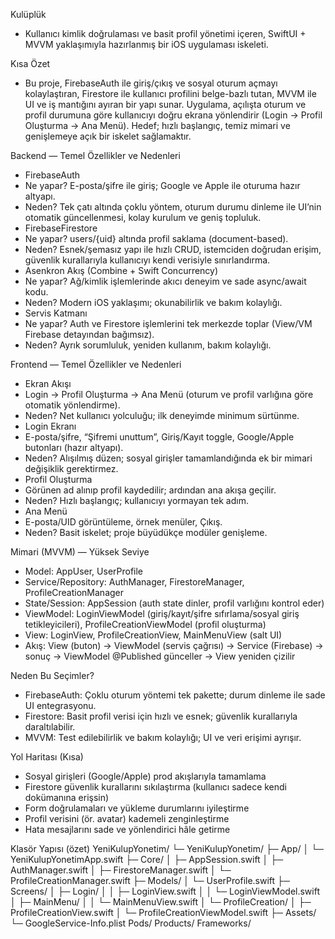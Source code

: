 Kulüplük
- Kullanıcı kimlik doğrulaması ve basit profil yönetimi içeren, SwiftUI + MVVM yaklaşımıyla hazırlanmış bir iOS uygulaması iskeleti.

Kısa Özet
- Bu proje, FirebaseAuth ile giriş/çıkış ve sosyal oturum açmayı kolaylaştıran, Firestore ile kullanıcı profilini belge-bazlı tutan, MVVM ile UI ve iş mantığını ayıran bir yapı sunar. Uygulama, açılışta oturum ve profil durumuna göre kullanıcıyı doğru ekrana yönlendirir (Login → Profil Oluşturma → Ana Menü). Hedef; hızlı başlangıç, temiz mimari ve genişlemeye açık bir iskelet sağlamaktır.

Backend — Temel Özellikler ve Nedenleri
- FirebaseAuth
- Ne yapar? E-posta/şifre ile giriş; Google ve Apple ile oturuma hazır altyapı.
- Neden? Tek çatı altında çoklu yöntem, oturum durumu dinleme ile UI’nin otomatik güncellenmesi, kolay kurulum ve geniş topluluk.
- FirebaseFirestore
- Ne yapar? users/{uid} altında profil saklama (document-based).
- Neden? Esnek/şemasız yapı ile hızlı CRUD, istemciden doğrudan erişim, güvenlik kurallarıyla kullanıcıyı kendi verisiyle sınırlandırma.
- Asenkron Akış (Combine + Swift Concurrency)
- Ne yapar? Ağ/kimlik işlemlerinde akıcı deneyim ve sade async/await kodu.
- Neden? Modern iOS yaklaşımı; okunabilirlik ve bakım kolaylığı.
- Servis Katmanı
- Ne yapar? Auth ve Firestore işlemlerini tek merkezde toplar (View/VM Firebase detayından bağımsız).
- Neden? Ayrık sorumluluk, yeniden kullanım, bakım kolaylığı.

Frontend — Temel Özellikler ve Nedenleri
- Ekran Akışı
- Login → Profil Oluşturma → Ana Menü (oturum ve profil varlığına göre otomatik yönlendirme).
- Neden? Net kullanıcı yolculuğu; ilk deneyimde minimum sürtünme.
- Login Ekranı
- E-posta/şifre, “Şifremi unuttum”, Giriş/Kayıt toggle, Google/Apple butonları (hazır altyapı).
- Neden? Alışılmış düzen; sosyal girişler tamamlandığında ek bir mimari değişiklik gerektirmez.
- Profil Oluşturma
- Görünen ad alınıp profil kaydedilir; ardından ana akışa geçilir.
- Neden? Hızlı başlangıç; kullanıcıyı yormayan tek adım.
- Ana Menü
- E-posta/UID görüntüleme, örnek menüler, Çıkış.
- Neden? Basit iskelet; proje büyüdükçe modüler genişleme.

Mimari (MVVM) — Yüksek Seviye
- Model: AppUser, UserProfile
- Service/Repository: AuthManager, FirestoreManager, ProfileCreationManager
- State/Session: AppSession (auth state dinler, profil varlığını kontrol eder)
- ViewModel: LoginViewModel (giriş/kayıt/şifre sıfırlama/sosyal giriş tetikleyicileri), ProfileCreationViewModel (profil oluşturma)
- View: LoginView, ProfileCreationView, MainMenuView (salt UI)
- Akış: View (buton) → ViewModel (servis çağrısı) → Service (Firebase) → sonuç → ViewModel @Published günceller → View yeniden çizilir

Neden Bu Seçimler?
- FirebaseAuth: Çoklu oturum yöntemi tek pakette; durum dinleme ile sade UI entegrasyonu.
- Firestore: Basit profil verisi için hızlı ve esnek; güvenlik kurallarıyla daraltılabilir.
- MVVM: Test edilebilirlik ve bakım kolaylığı; UI ve veri erişimi ayrışır.

Yol Haritası (Kısa)
- Sosyal girişleri (Google/Apple) prod akışlarıyla tamamlama
- Firestore güvenlik kurallarını sıkılaştırma (kullanıcı sadece kendi dokümanına erişsin)
- Form doğrulamaları ve yükleme durumlarını iyileştirme
- Profil verisini (ör. avatar) kademeli zenginleştirme
- Hata mesajlarını sade ve yönlendirici hâle getirme

Klasör Yapısı (özet)
YeniKulupYonetim/
└─ YeniKulupYonetim/
   ├─ App/
   │  └─ YeniKulupYonetimApp.swift
   ├─ Core/
   │  ├─ AppSession.swift
   │  ├─ AuthManager.swift
   │  ├─ FirestoreManager.swift
   │  └─ ProfileCreationManager.swift
   ├─ Models/
   │  └─ UserProfile.swift
   ├─ Screens/
   │  ├─ Login/
   │  │  ├─ LoginView.swift
   │  │  └─ LoginViewModel.swift
   │  ├─ MainMenu/
   │  │  └─ MainMenuView.swift
   │  └─ ProfileCreation/
   │     ├─ ProfileCreationView.swift
   │     └─ ProfileCreationViewModel.swift
   ├─ Assets/
   └─ GoogleService-Info.plist
Pods/
Products/
Frameworks/
